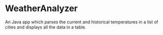 # WeatherAnalyzer
An Java app which parses the current and historical temperatures in a list of cities and displays all the data in a table.
